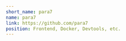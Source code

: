 ```yaml
---
short_name: para7
name: para7
link: https://github.com/para7
position: Frontend, Docker, Devtools, etc.
---
```

